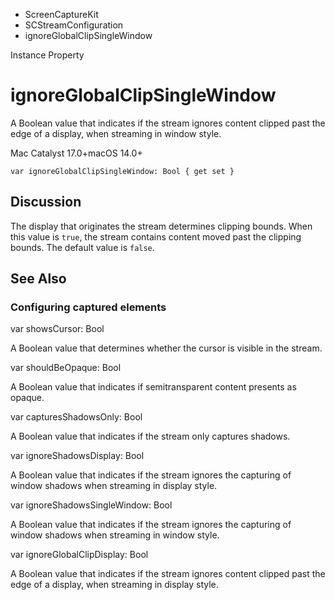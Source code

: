 

- ScreenCaptureKit
- SCStreamConfiguration
-  ignoreGlobalClipSingleWindow 

Instance Property

# ignoreGlobalClipSingleWindow

A Boolean value that indicates if the stream ignores content clipped past the edge of a display, when streaming in window style.

Mac Catalyst 17.0+macOS 14.0+

``` source
var ignoreGlobalClipSingleWindow: Bool { get set }
```

## Discussion

The display that originates the stream determines clipping bounds. When this value is `true`, the stream contains content moved past the clipping bounds. The default value is `false`.

## See Also

### Configuring captured elements

var showsCursor: Bool

A Boolean value that determines whether the cursor is visible in the stream.

var shouldBeOpaque: Bool

A Boolean value that indicates if semitransparent content presents as opaque.

var capturesShadowsOnly: Bool

A Boolean value that indicates if the stream only captures shadows.

var ignoreShadowsDisplay: Bool

A Boolean value that indicates if the stream ignores the capturing of window shadows when streaming in display style.

var ignoreShadowsSingleWindow: Bool

A Boolean value that indicates if the stream ignores the capturing of window shadows when streaming in window style.

var ignoreGlobalClipDisplay: Bool

A Boolean value that indicates if the stream ignores content clipped past the edge of a display, when streaming in display style.


